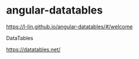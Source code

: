 # angular-datatables




https://l-lin.github.io/angular-datatables/#/welcome





DataTables 


https://datatables.net/






